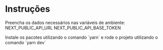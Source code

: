 # Instruções

Preencha os dados necessários nas variáveis de ambiente:
NEXT_PUBLIC_API_URL
NEXT_PUBLIC_API_BASE_TOKEN

Instale os pacotes utilizando o comando ´yarn´ e rode o projeto utilizando o comando ´yarn dev´